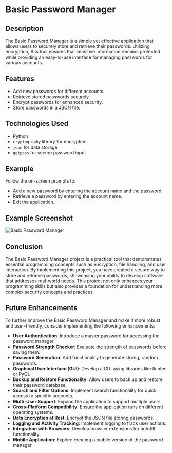 # Basic Password Manager

## Description

The Basic Password Manager is a simple yet effective application that allows users to securely store and retrieve their passwords. Utilizing encryption, this tool ensures that sensitive information remains protected while providing an easy-to-use interface for managing passwords for various accounts.

## Features

- Add new passwords for different accounts.
- Retrieve stored passwords securely.
- Encrypt passwords for enhanced security.
- Store passwords in a JSON file.

## Technologies Used

- Python
- `cryptography` library for encryption
- `json` for data storage
- `getpass` for secure password input

## Example

Follow the on-screen prompts to:

- Add a new password by entering the account name and the password.
- Retrieve a password by entering the account name.
- Exit the application.

## Example Screenshot

![Basic Password Manager](https://github.com/user-attachments/assets/b0c87e77-a9cd-4210-8270-9ccda905c6c6)

## Conclusion
The Basic Password Manager project is a practical tool that demonstrates essential programming concepts such as encryption, file handling, and user interaction. By implementing this project, you have created a secure way to store and retrieve passwords, showcasing your ability to develop software that addresses real-world needs. This project not only enhances your programming skills but also provides a foundation for understanding more complex security concepts and practices.

## Future Enhancements
To further improve the Basic Password Manager and make it more robust and user-friendly, consider implementing the following enhancements:

- **User Authentication**: Introduce a master password for accessing the password manager.
- **Password Strength Checker**: Evaluate the strength of passwords before saving them.
- **Password Generation**: Add functionality to generate strong, random passwords.
- **Graphical User Interface (GUI)**: Develop a GUI using libraries like tkinter or PyQt.
- **Backup and Restore Functionality**: Allow users to back up and restore their password database.
- **Search and Filter Options**: Implement search functionality for quick access to specific accounts.
- **Multi-User Support**: Expand the application to support multiple users.
- **Cross-Platform Compatibility**: Ensure the application runs on different operating systems.
- **Data Encryption at Rest**: Encrypt the JSON file storing passwords.
- **Logging and Activity Tracking**: Implement logging to track user actions.
- **Integration with Browsers**: Develop browser extensions for autofill functionality.
- **Mobile Application**: Explore creating a mobile version of the password manager.
